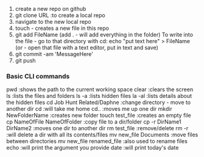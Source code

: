 1. create a new repo on github
2. git clone URL :to create a local repo
3. navigate to the new local repo
4. touch - creates a new file in this repo
5. git add FileName (add . - will add everything in the folder)
To write into the file - go to that directory with cd:
echo "put text here" > FileName
(or - open that file with a text editor, put in text and save)
6. git commit -am 'MessageHere'
7. git push

### Basic CLI commands
pwd :shows the path to the current working space
clear :clears the screen
ls :lists the files and folders
ls -a :lists hidden files
la -al :lists details about the hidden files
cd Job Hunt Related/Daphne :change directory - move to another dir
	cd :will take me home
	cd.. :moves me up one dir
mkdir NewFolderName :creates new folder
touch test_file :creates an empty file
cp NameOfFile NameOfFolder :copy file to a dir/folder
cp -r DirName1 DirName2 :moves one dir to another dir
rm test_file :remove/delete
rm -r :will delete a dir with all its contents/files
mv new_file Documents :move files between directories 
mv new_file renamed_file :also used to rename files
echo :will print the argument you provide
date :will print today's date